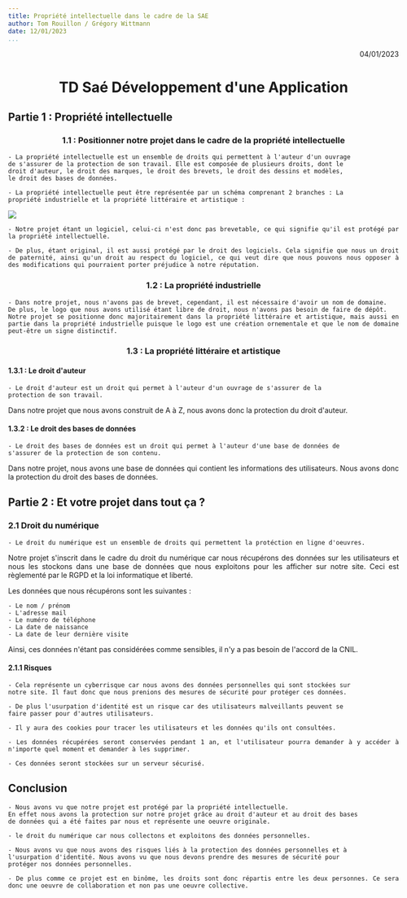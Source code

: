 ```yaml
---
title: Propriété intellectuelle dans le cadre de la SAE
author: Tom Rouillon / Grégory Wittmann
date: 12/01/2023
...
```


<body style="max-width:80%;text-align:justify;">

<div align="right"> 04/01/2023 </div>

<h1 align="center"> TD Saé Développement d'une Application </h1>

## Partie 1 : Propriété intellectuelle

<h3 align="center"> 1.1 : Positionner notre projet dans le cadre de la propriété intellectuelle </h3>

    - La propriété intellectuelle est un ensemble de droits qui permettent à l'auteur d'un ouvrage 
    de s'assurer de la protection de son travail. Elle est composée de plusieurs droits, dont le 
    droit d'auteur, le droit des marques, le droit des brevets, le droit des dessins et modèles, 
    le droit des bases de données.

    - La propriété intellectuelle peut être représentée par un schéma comprenant 2 branches : La 
    propriété industrielle et la propriété littéraire et artistique :

![](Autres/Image1.png)

    - Notre projet étant un logiciel, celui-ci n'est donc pas brevetable, ce qui signifie qu'il est protégé par la propriété intellectuelle.

    - De plus, étant original, il est aussi protégé par le droit des logiciels. Cela signifie que nous un droit de paternité, ainsi qu'un droit au respect du logiciel, ce qui veut dire que nous pouvons nous opposer à des modifications qui pourraient porter préjudice à notre réputation.

<h3 align="center"> 1.2 : La propriété industrielle </h3>

    - Dans notre projet, nous n'avons pas de brevet, cependant, il est nécessaire d'avoir un nom de domaine.
    De plus, le logo que nous avons utilisé étant libre de droit, nous n'avons pas besoin de faire de dépôt. 
    Notre projet se positionne donc majoritairement dans la propriété littéraire et artistique, mais aussi en partie dans la propriété industrielle puisque le logo est une création ornementale et que le nom de domaine peut-être un signe distinctif.

<h3 align="center"> 1.3 : La propriété littéraire et artistique </h3>

#### 1.3.1 : Le droit d'auteur

    - Le droit d'auteur est un droit qui permet à l'auteur d'un ouvrage de s'assurer de la 
    protection de son travail.

Dans notre projet que nous avons construit de A à Z, nous avons donc la protection du droit d'auteur.

#### 1.3.2 : Le droit des bases de données

    - Le droit des bases de données est un droit qui permet à l'auteur d'une base de données de 
    s'assurer de la protection de son contenu.

Dans notre projet, nous avons une base de données qui contient les informations des utilisateurs. Nous avons donc la protection du droit des bases de données.

## Partie 2 : Et votre projet dans tout ça ?

### 2.1 Droit du numérique

    - Le droit du numérique est un ensemble de droits qui permettent la protéction en ligne d'oeuvres.

Notre projet s'inscrit dans le cadre du droit du numérique car nous récupérons des données sur les utilisateurs et nous les stockons dans une base de données que nous exploitons pour les afficher sur notre site. Ceci est règlementé par le RGPD et la loi informatique et liberté.

Les données que nous récupérons sont les suivantes :

    - Le nom / prénom
    - L'adresse mail
    - Le numéro de téléphone
    - La date de naissance
    - La date de leur dernière visite

Ainsi, ces données n'étant pas considérées comme sensibles, il n'y a pas besoin de l'accord de la CNIL.

#### 2.1.1 Risques

    - Cela représente un cyberrisque car nous avons des données personnelles qui sont stockées sur 
    notre site. Il faut donc que nous prenions des mesures de sécurité pour protéger ces données.

    - De plus l'usurpation d'identité est un risque car des utilisateurs malveillants peuvent se 
    faire passer pour d'autres utilisateurs.

    - Il y aura des cookies pour tracer les utilisateurs et les données qu'ils ont consultées.

    - Les données récupérées seront conservées pendant 1 an, et l'utilisateur pourra demander à y accéder à n'importe quel moment et demander à les supprimer.
    
    - Ces données seront stockées sur un serveur sécurisé.

## Conclusion

    - Nous avons vu que notre projet est protégé par la propriété intellectuelle.
    En effet nous avons la protection sur notre projet grâce au droit d'auteur et au droit des bases
    de données qui a été faites par nous et représente une oeuvre originale.

    - le droit du numérique car nous collectons et exploitons des données personnelles.

    - Nous avons vu que nous avons des risques liés à la protection des données personnelles et à 
    l'usurpation d'identité. Nous avons vu que nous devons prendre des mesures de sécurité pour 
    protéger nos données personnelles.

    - De plus comme ce projet est en binôme, les droits sont donc répartis entre les deux personnes. Ce sera donc une oeuvre de collaboration et non pas une oeuvre collective.

</body>